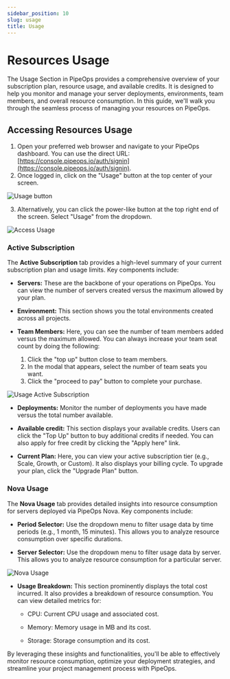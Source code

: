 ```yaml
---
sidebar_position: 10
slug: usage
title: Usage
---
```


# Resources Usage
The Usage Section in PipeOps provides a comprehensive overview of your subscription plan, resource usage, and available credits. It is designed to help you monitor and manage your server deployments, environments, team members, and overall resource consumption. In this guide, we'll walk you through the seamless process of managing your resources on PipeOps.


## Accessing Resources Usage

1. Open your preferred web browser and navigate to your PipeOps dashboard. You can use the direct URL: [https://console.pipeops.io/auth/signin](https://console.pipeops.io/auth/signin).
2. Once logged in, click on the "Usage" button at the top center of your screen.

![Usage button](https://pub-950943fa1bc54978bed46ef104f9d81a.r2.dev/Documentation%20Images/usage-btn.png)


3. Alternatively, you can click the power-like button at the top right end of the screen. Select "Usage" from the dropdown.


![Access Usage](https://pub-950943fa1bc54978bed46ef104f9d81a.r2.dev/Documentation%20Images/access-usage.png)


### Active Subscription

The **Active Subscription** tab provides a high-level summary of your current subscription plan and usage limits. Key components include:

- **Servers:**  These are the backbone of your operations on PipeOps. You can view the number of servers created versus the maximum allowed by your plan.

- **Environment:** This section shows you the total environments created across all projects.

- **Team Members:** Here, you can see the number of team members added versus the maximum allowed. You can always increase your team seat count by doing the following:

    1. Click the "top up" button close to team members.
    2. In the modal that appears, select the number of team seats you want.
    3. Click the "proceed to pay" button to complete your purchase.

![Usage Active Subscription](https://pub-950943fa1bc54978bed46ef104f9d81a.r2.dev/Documentation%20Images/usage-active-sub.png)

- **Deployments:** Monitor the number of deployments you have made versus the total number available.

- **Available credit:** This section displays your available credits. Users can click the "Top Up" button to buy additional credits if needed. You can also apply for free credit by clicking the "Apply here" link.

- **Current Plan:** Here, you can view your active subscription tier (e.g., Scale, Growth, or Custom). It also displays your billing cycle. To upgrade your plan, click the "Upgrade Plan" button.


### Nova Usage
The **Nova Usage** tab provides detailed insights into resource consumption for servers deployed via PipeOps Nova. Key components include:

- **Period Selector:** Use the dropdown menu to filter usage data by time periods (e.g., 1 month, 15 minutes). This allows you to analyze resource consumption over specific durations.

- **Server Selector:** Use the dropdown menu to filter usage data by server. This allows you to analyze resource consumption for a particular server.

![Nova Usage](https://pub-950943fa1bc54978bed46ef104f9d81a.r2.dev/Documentation%20Images/usage-nova.png)

- **Usage Breakdown:**  This section prominently displays the total cost incurred. It also provides a breakdown of resource consumption. You can view detailed metrics for:

   -  CPU: Current CPU usage and associated cost.

   -  Memory: Memory usage in MB and its cost.

   -  Storage: Storage consumption and its cost.
   

By leveraging these insights and functionalities, you'll be able to effectively monitor resource consumption, optimize your deployment strategies, and streamline your project management process with PipeOps.


